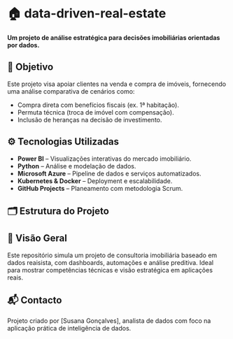 # 🏠 data-driven-real-estate

**Um projeto de análise estratégica para decisões imobiliárias orientadas por dados.**

## 📌 Objetivo

Este projeto visa apoiar clientes na venda e compra de imóveis, fornecendo uma análise comparativa de cenários como:

- Compra direta com benefícios fiscais (ex. 1ª habitação).
- Permuta técnica (troca de imóvel com compensação).
- Inclusão de heranças na decisão de investimento.

## ⚙️ Tecnologias Utilizadas

- **Power BI** – Visualizações interativas do mercado imobiliário.
- **Python** – Análise e modelação de dados.
- **Microsoft Azure** – Pipeline de dados e serviços automatizados.
- **Kubernetes & Docker** – Deployment e escalabilidade.
- **GitHub Projects** – Planeamento com metodologia Scrum.

## 🗂️ Estrutura do Projeto



## 🚀 Visão Geral

Este repositório simula um projeto de consultoria imobiliária baseado em dados reaisista, com dashboards, automações e análise preditiva. Ideal para mostrar competências técnicas e visão estratégica em aplicações reais.

## 📬 Contacto

Projeto criado por [Susana Gonçalves], analista de dados com foco na aplicação prática de inteligência de dados.

